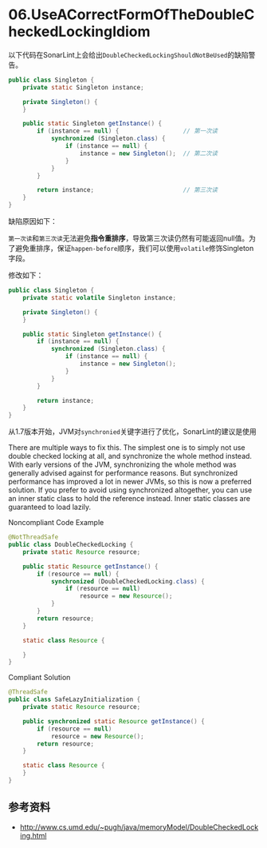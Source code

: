 # 06.UseACorrectFormOfTheDoubleCheckedLockingIdiom

以下代码在SonarLint上会给出`DoubleCheckedLockingShouldNotBeUsed`的缺陷警告。

```Java
public class Singleton {
    private static Singleton instance;

    private Singleton() {
    }

    public static Singleton getInstance() {
        if (instance == null) {                  // 第一次读
            synchronized (Singleton.class) {
                if (instance == null) {
                    instance = new Singleton();  // 第二次读
                }
            }
        }

        return instance;                         // 第三次读
    }
}
```

缺陷原因如下：

`第一次读`和`第三次读`无法避免**指令重排序**，导致第三次读仍然有可能返回null值。为了避免重排序，保证`happen-before`顺序，我们可以使用`volatile`修饰Singleton字段。

修改如下：

```Java
public class Singleton {
    private static volatile Singleton instance;

    private Singleton() {
    }

    public static Singleton getInstance() {
        if (instance == null) {
            synchronized (Singleton.class) {
                if (instance == null) {
                    instance = new Singleton();
                }
            }
        }

        return instance;
    }
}
```

从1.7版本开始，JVM对`synchronied`关键字进行了优化，SonarLint的建议是使用

There are multiple ways to fix this. The simplest one is to simply not use double checked locking at all, and synchronize the whole method instead. With early versions of the JVM, synchronizing the whole method was generally advised against for performance reasons. But synchronized performance has improved a lot in newer JVMs, so this is now a preferred solution. If you prefer to avoid using synchronized altogether, you can use an inner static class to hold the reference instead. Inner static classes are guaranteed to load lazily.

Noncompliant Code Example

```Java
@NotThreadSafe
public class DoubleCheckedLocking {
    private static Resource resource;

    public static Resource getInstance() {
        if (resource == null) {
            synchronized (DoubleCheckedLocking.class) {
                if (resource == null)
                    resource = new Resource();
            }
        }
        return resource;
    }

    static class Resource {

    }
}
```


Compliant Solution

```Java
@ThreadSafe
public class SafeLazyInitialization {
    private static Resource resource;

    public synchronized static Resource getInstance() {
        if (resource == null)
            resource = new Resource();
        return resource;
    }

    static class Resource {
    }
} 
```

## 参考资料

* http://www.cs.umd.edu/~pugh/java/memoryModel/DoubleCheckedLocking.html

